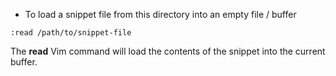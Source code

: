 - To load a snippet file from this directory into an empty file / buffer

```shell
:read /path/to/snippet-file
```

The **read** Vim command will load the contents of the snippet into the current buffer.
